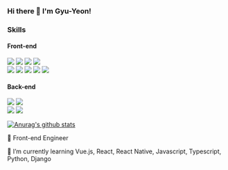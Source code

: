 ### Hi there 👋 I'm Gyu-Yeon!

### Skills
#### Front-end
<img src="https://img.shields.io/badge/javascript-F7DF1E?style=for-the-badge&logo=javascript&logoColor=black"> <img src="https://img.shields.io/badge/typescript-3178C6?style=for-the-badge&logo=typescript&logoColor=black"> <img src="https://img.shields.io/badge/react-61DAFB?style=for-the-badge&logo=react&logoColor=black"> 
<img src="https://img.shields.io/badge/redux-764ABC?style=for-the-badge&logo=redux&logoColor=black"> <br>
<img src="https://img.shields.io/badge/vue.js-4FC08D?style=for-the-badge&logo=vue.js&logoColor=white">
<img src="https://img.shields.io/badge/vuetify-1867C0?style=for-the-badge&logo=vuetify&logoColor=white">
<img src="https://img.shields.io/badge/html-E34F26?style=for-the-badge&logo=html5&logoColor=white"> 
<img src="https://img.shields.io/badge/css-1572B6?style=for-the-badge&logo=css3&logoColor=white"> 
<img src="https://img.shields.io/badge/bootstrap-7952B3?style=for-the-badge&logo=bootstrap&logoColor=white"> <br>

#### Back-end
<img src="https://img.shields.io/badge/mysql-4479A1?style=for-the-badge&logo=mysql&logoColor=white">
<img src="https://img.shields.io/badge/git-F05032?style=for-the-badge&logo=git&logoColor=white"> <br>
<img src="https://img.shields.io/badge/django-092E20?style=for-the-badge&logo=django&logoColor=white">
<img src="https://img.shields.io/badge/python-3776AB?style=for-the-badge&logo=python&logoColor=white">



[![Anurag's github stats](https://github-readme-stats.vercel.app/api?username=qqyurr)](https://github.com/anuraghazra/github-readme-stats)


🔭 Front-end Engineer 

🌱 I’m currently learning Vue.js, React, React Native, Javascript, Typescript, Python, Django

